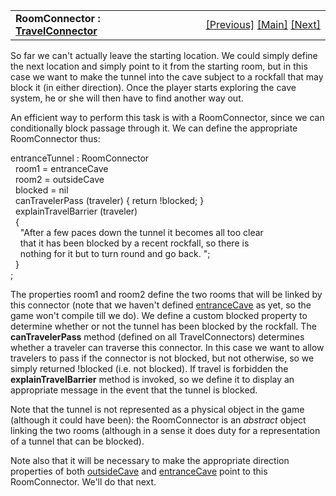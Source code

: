 ---
---
<table width="100%" data-border="0" data-cellspacing="0"
data-cellpadding="3" data-bgcolor="#C0C0C0">
<colgroup>
<col style="width: 50%" />
<col style="width: 50%" />
</colgroup>
<tbody>
<tr>
<td style="text-align: left;"><strong>RoomConnector : <a
href="travelconnector.html">TravelConnector</a><br />
</strong></td>
<td style="text-align: right;"><a
href="deadendconnector.html">[Previous]</a> <a
href="generalintroduction.html">[Main]</a> <a
href="asexit.html">[Next]</a></td>
</tr>
</tbody>
</table>

  
So far we can't actually leave the starting location. We could simply
define the next location and simply point to it from the starting room,
but in this case we want to make the tunnel into the cave subject to a
rockfall that may block it (in either direction). Once the player starts
exploring the cave system, he or she will then have to find another way
out.  
  
An efficient way to perform this task is with a RoomConnector, since we
can conditionally block passage through it. We can define the
appropriate RoomConnector thus:  
  
entranceTunnel : RoomConnector  
  room1 = entranceCave  
  room2 = outsideCave  
  blocked = nil  
  canTravelerPass (traveler) { return !blocked; }  
  explainTravelBarrier (traveler)  
  {      
    "After a few paces down the tunnel it becomes all too clear  
    that it has been blocked by a recent rockfall, so there is  
    nothing for it but to turn round and go back. ";  
  }  
;  
  
The properties room1 and room2 define the two rooms that will be linked
by this connector (note that we haven't defined [entranceCave](room.html)
as yet, so the game won't compile till we do). We define a custom
blocked property to determine whether or not the tunnel has been blocked
by the rockfall. The **canTravelerPass** method (defined on all
TravelConnectors) determines whether a traveler can traverse this
connector. In this case we want to allow travelers to pass if the
connector is not blocked, but not otherwise, so we simply returned
!blocked (i.e. not blocked). If travel is forbidden the
**explainTravelBarrier** method is invoked, so we define it to display
an appropriate message in the event that the tunnel is blocked.  
  
Note that the tunnel is not represented as a physical object in the game
(although it could have been): the RoomConnector is an *abstract* object
linking the two rooms (although in a sense it does duty for a
representation of a tunnel that can be blocked).  
  
Note also that it will be necessary to make the appropriate direction
properties of both [outsideCave](roomconnector.html) and
[entranceCave](room.html) point to this RoomConnector. We'll do that
next.  
